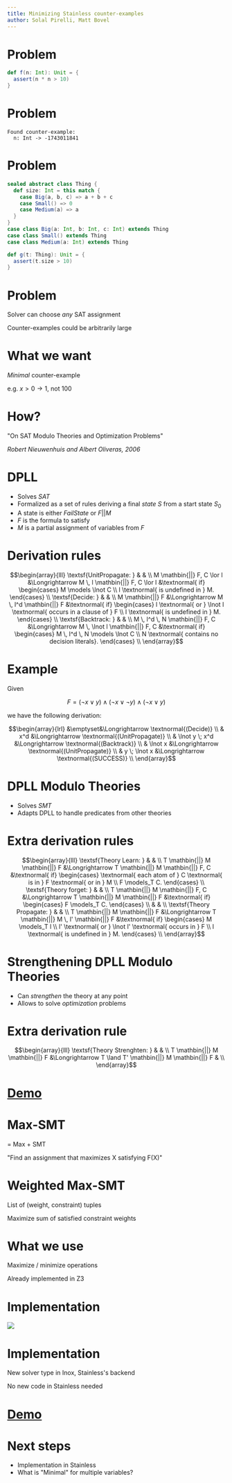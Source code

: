 ```yaml
---
title: Minimizing Stainless counter-examples
author: Solal Pirelli, Matt Bovel
---
```


# Problem

```scala
def f(n: Int): Unit = {
  assert(n * n > 10)
}
```

# Problem

```
Found counter-example:
  n: Int -> -1743011841
```

# Problem

```scala
sealed abstract class Thing {
  def size: Int = this match {
    case Big(a, b, c) => a + b + c
    case Small() => 0
    case Medium(a) => a
  }
}
case class Big(a: Int, b: Int, c: Int) extends Thing
case class Small() extends Thing
case class Medium(a: Int) extends Thing

def g(t: Thing): Unit = {
  assert(t.size > 10)
}
```

# Problem

Solver can choose _any_ SAT assignment

Counter-examples could be arbitrarily large


# What we want

_Minimal_ counter-example

e.g. $x > 0 \rightarrow 1$, not $100$


# How?

"On SAT Modulo Theories and Optimization Problems"

_Robert Nieuwenhuis and Albert Oliveras, 2006_



# DPLL

- Solves _SAT_
- Formalized as a set of rules deriving a final _state_ $S$ from a start state $S_0$
- A state is either $FailState$ or $F \mathbin{||} M$
- $F$ is the formula to satisfy
- $M$ is a partial assignment of variables from $F$

# Derivation rules

$$\begin{array}{lll}
\textsf{UnitPropagate: } & & \\
M \mathbin{||} F, C \lor l &\Longrightarrow M \, l \mathbin{||} F, C \lor l &\textnormal{ if} \begin{cases}
M \models \lnot C \\
l \textnormal{ is undefined in } M.
\end{cases} \\
\textsf{Decide: } & & \\
M \mathbin{||} F &\Longrightarrow M \, l^d \mathbin{||} F &\textnormal{ if} \begin{cases}
l \textnormal{ or } \lnot l \textnormal{ occurs in a clause of } F \\
l \textnormal{ is undefined in } M.
\end{cases} \\
\textsf{Backtrack: } & & \\
M \, l^d \, N \mathbin{||} F, C &\Longrightarrow M \, \lnot l \mathbin{||} F, C &\textnormal{ if} \begin{cases}
M \, l^d \, N \models \lnot C \\
N \textnormal{ contains no decision literals}.
\end{cases} \\
\end{array}$$

# Example

Given

$$F = (\lnot x \lor y) \land (\lnot x \lor \lnot y) \land (\lnot x \lor y)$$

we have the following derivation:

$$\begin{array}{lrl}
&\emptyset&\Longrightarrow \textnormal{(Decide)} \\
&   x^d &\Longrightarrow \textnormal{(UnitPropagate)} \\
& \lnot y \; x^d &\Longrightarrow \textnormal{(Backtrack)} \\
 &  \lnot x &\Longrightarrow \textnormal{(UnitPropagate)} \\
 &  y \; \lnot x &\Longrightarrow \textnormal{(SUCCESS)} \\
\end{array}$$

# DPLL Modulo Theories

- Solves _SMT_
- Adapts DPLL to handle predicates from other theories

# Extra derivation rules

$$\begin{array}{lll}
\textsf{Theory Learn: } & & \\
T \mathbin{||} M \mathbin{||} F &\Longrightarrow T \mathbin{||} M \mathbin{||} F, C &\textnormal{ if} \begin{cases}
\textnormal{ each atom of } C \textnormal{ is in } F \textnormal{ or in } M \\
F \models_T C.
\end{cases} \\
\textsf{Theory forget: } & & \\
T \mathbin{||} M \mathbin{||} F, C &\Longrightarrow T \mathbin{||} M \mathbin{||} F &\textnormal{ if} \begin{cases}
F \models_T C.
\end{cases} \\
& & \\
\textsf{Theory Propagate: } & & \\
T \mathbin{||} M \mathbin{||} F &\Longrightarrow T \mathbin{||} M \, l' \mathbin{||} F &\textnormal{ if} \begin{cases}
M \models_T l \\
l' \textnormal{ or } \lnot l' \textnormal{ occurs in } F \\
l \textnormal{ is undefined in } M.
\end{cases} \\
\end{array}$$

# Strengthening DPLL Modulo Theories

- Can *strengthen* the theory at any point
- Allows to solve _optimization_ problems

# Extra derivation rule

$$\begin{array}{lll}
\textsf{Theory Strenghten: } & & \\
T \mathbin{||} M \mathbin{||} F &\Longrightarrow T \land T' \mathbin{||} M \mathbin{||} F & \\
\end{array}$$

# [Demo](https://github.com/mbovel/formal-verification-project/blob/main/paper-test-implementation/src/test/scala/DPLLTSTest.scala)

# Max-SMT

= Max + SMT

"Find an assignment that maximizes X satisfying F(X)"


# Weighted Max-SMT

List of (weight, constraint) tuples

Maximize sum of satisfied constraint weights

# What we use

Maximize / minimize operations

Already implemented in Z3


# Implementation

![](Figure.svg)

# Implementation

New solver type in Inox, Stainless's backend

No new code in Stainless needed

# [Demo](https://github.com/epfl-lara/inox/pull/171/files#diff-d6405538377e4b20686a09694f6ecd0957c72d54ba70fa5fb20694631e7b2ffcR107)

# Next steps

- Implementation in Stainless
- What is "Minimal" for multiple variables?
